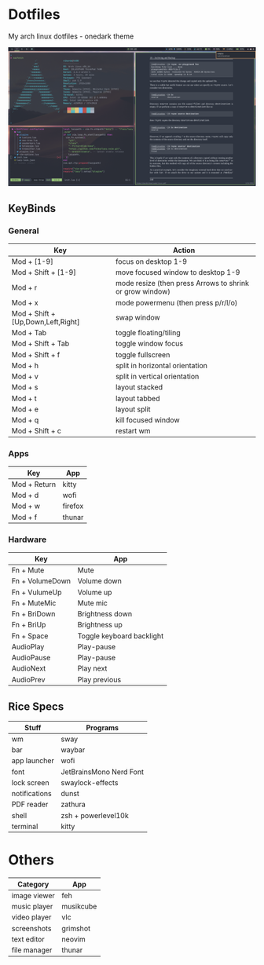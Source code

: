 # Dotfiles
My arch linux dotfiles - onedark theme

![preview image](https://github.com/rikardoricz/dotfiles/blob/sway/preview.png?raw=true)


## KeyBinds
### General
| Key | Action |
| --- | -------- |
| Mod + [1-9] | focus on desktop 1-9 |
| Mod + Shift + [1-9] | move focused window to desktop 1-9 |
| Mod + r | mode resize (then press Arrows to shrink or grow window) |
| Mod + x | mode powermenu (then press p/r/l/o) |
| Mod + Shift + [Up,Down,Left,Right] | swap window |
| Mod + Tab | toggle floating/tiling |
| Mod + Shift + Tab | toggle window focus |
| Mod + Shift + f | toggle fullscreen |
| Mod + h | split in horizontal orientation |
| Mod + v | split in vertical orientation |
| Mod + s | layout stacked |
| Mod + t | layout tabbed |
| Mod + e | layout split |
| Mod + q | kill focused window |
| Mod + Shift + c | restart wm | 

### Apps
| Key | App |
| --- | -------- |
| Mod + Return | kitty |
| Mod + d | wofi |
| Mod + w | firefox |
| Mod + f | thunar |

### Hardware
| Key | App |
| --- | -------- |
| Fn + Mute | Mute |
| Fn + VolumeDown | Volume down |
| Fn + VulumeUp | Volume up |
| Fn + MuteMic | Mute mic |
| Fn + BriDown | Brightness down |
| Fn + BriUp | Brightness up |
| Fn + Space | Toggle keyboard backlight |
| AudioPlay | Play-pause |
| AudioPause | Play-pause |
| AudioNext | Play next |
| AudioPrev | Play previous |

## Rice Specs
| Stuff | Programs |
| ----- | -------- |
| wm | sway |
| bar | waybar |
| app launcher | wofi |
| font | JetBrainsMono Nerd Font |
| lock screen | swaylock-effects |
| notifications | dunst |
| PDF reader | zathura |
| shell | zsh + powerlevel10k |
| terminal | kitty |

# Others
| Category | App |
| -------- | --- |
| image viewer | feh |
| music player | musikcube |
| video player | vlc |
| screenshots | grimshot |
| text editor | neovim |
| file manager | thunar |
